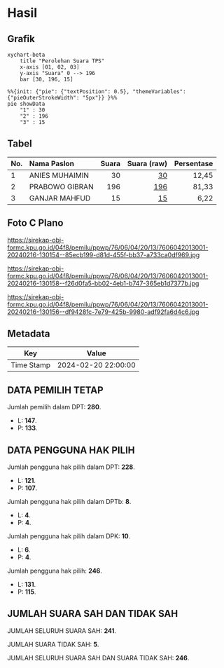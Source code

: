 # Hasil

## Grafik

```mermaid
xychart-beta
    title "Perolehan Suara TPS"
    x-axis [01, 02, 03]
    y-axis "Suara" 0 --> 196
    bar [30, 196, 15]
```

```mermaid
%%{init: {"pie": {"textPosition": 0.5}, "themeVariables": {"pieOuterStrokeWidth": "5px"}} }%%
pie showData
    "1" : 30
    "2" : 196
    "3" : 15
```

## Tabel

| No. | Nama Paslon    | Suara | Suara (raw) | Persentase |
|:--- |:-------------- | -----:| -----------:| ----------:|
| 1   | ANIES MUHAIMIN | 30    | [30][p-1]   | 12,45      |
| 2   | PRABOWO GIBRAN | 196   | [196][p-2]  | 81,33      |
| 3   | GANJAR MAHFUD  | 15    | [15][p-3]   | 6,22       |


[p-1]: https://github.com/gigit-pemilu/pemilu-2024-76-sulawesi-barat/blob/main/pilpres/hitung-suara/sub/76-sulawesi-barat/sub/06-mamuju-tengah/sub/04-topoyo/sub/2013-salulekbo/sub/001-tps/sub/paslon-1.txt
[p-2]: https://github.com/gigit-pemilu/pemilu-2024-76-sulawesi-barat/blob/main/pilpres/hitung-suara/sub/76-sulawesi-barat/sub/06-mamuju-tengah/sub/04-topoyo/sub/2013-salulekbo/sub/001-tps/sub/paslon-2.txt
[p-3]: https://github.com/gigit-pemilu/pemilu-2024-76-sulawesi-barat/blob/main/pilpres/hitung-suara/sub/76-sulawesi-barat/sub/06-mamuju-tengah/sub/04-topoyo/sub/2013-salulekbo/sub/001-tps/sub/paslon-3.txt

## Foto C Plano

https://sirekap-obj-formc.kpu.go.id/04f8/pemilu/ppwp/76/06/04/20/13/7606042013001-20240216-130154--85ecb199-d81d-455f-bb37-a733ca0df969.jpg

https://sirekap-obj-formc.kpu.go.id/04f8/pemilu/ppwp/76/06/04/20/13/7606042013001-20240216-130158--f26d0fa5-bb02-4eb1-b747-365eb1d7377b.jpg

https://sirekap-obj-formc.kpu.go.id/04f8/pemilu/ppwp/76/06/04/20/13/7606042013001-20240216-130156--df9428fc-7e79-425b-9980-adf92fa6d4c6.jpg


## Metadata

| Key        | Value               |
| ---------- | ------------------- |
| Time Stamp | 2024-02-20 22:00:00 |


## DATA PEMILIH TETAP

Jumlah pemilih dalam DPT: **280**.
 * L: **147**.
 * P: **133**.

## DATA PENGGUNA HAK PILIH

Jumlah pengguna hak pilih dalam DPT: **228**.
 * L: **121**.
 * P: **107**.

Jumlah pengguna hak pilih dalam DPTb: **8**.
 * L: **4**.
 * P: **4**.

Jumlah pengguna hak pilih dalam DPK: **10**.
 * L: **6**.
 * P: **4**.

Jumlah pengguna hak pilih: **246**.
 * L: **131**.
 * P: **115**.

## JUMLAH SUARA SAH DAN TIDAK SAH

JUMLAH SELURUH SUARA SAH: **241**.

JUMLAH SUARA TIDAK SAH: **5**.

JUMLAH SELURUH SUARA SAH DAN SUARA TIDAK SAH: **246**.



